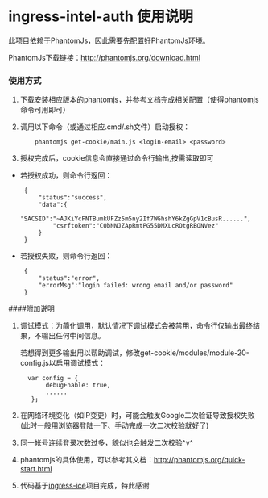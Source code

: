 ingress-intel-auth 使用说明
===========

此项目依赖于PhantomJs，因此需要先配置好PhantomJs环境。

PhantomJs下载链接：http://phantomjs.org/download.html

### 使用方式

 1. 下载安装相应版本的phantomjs，并参考文档完成相关配置（使得phantomjs命令可用即可）
 2. 调用以下命令（或通过相应.cmd/.sh文件）启动授权：
 
            phantomjs get-cookie/main.js <login-email> <password>
            
 3. 授权完成后，cookie信息会直接通过命令行输出,按需读取即可

 - 若授权成功，则命令行返回：

        {
            "status":"success",
            "data":{
                "SACSID":"~AJKiYcFNTBumkUFZz5m5ny2If7WGhshY6kZgGpV1cBusR......",
                "csrftoken":"C0bNNJZApRmtPG55DMXLcROtgRBONVez"
            }
        }


 - 若授权失败，则命令行返回：
 
        {
            "status":"error",
            "errorMsg":"login failed: wrong email and/or password"
        }
        

    
 
 ####附加说明
 
 1. 调试模式：为简化调用，默认情况下调试模式会被禁用，命令行仅输出最终结果，不输出任何中间信息。
 
    若想得到更多输出用以帮助调试，修改get-cookie/modules/module-20-config.js以启用调试模式：

          var config = {
               debugEnable: true,
               ......
           };


 2. 在网络环境变化（如IP变更）时，可能会触发Google二次验证导致授权失败(此时一般用浏览器登陆一下、手动完成一次二次校验就好了)
 
 3. 同一帐号连续登录次数过多，貌似也会触发二次校验^v^
 
 4. phantomjs的具体使用，可以参考其文档：http://phantomjs.org/quick-start.html
 
 5. 代码基于[ingress-ice](https://github.com/nibogd/ingress-ice)项目完成，特此感谢
